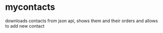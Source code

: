 # mycontacts
downloads contacts from json api, shows them and their orders and allows to add new contact
